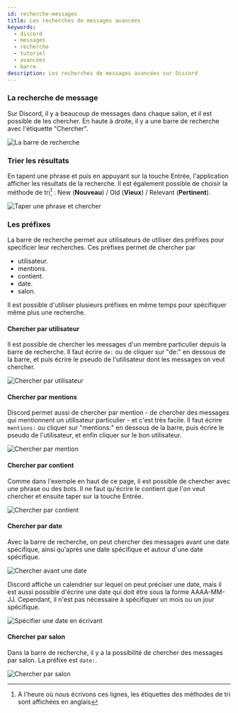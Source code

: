 ```yaml
---
id: recherche-messages
title: Les recherches de messages avancées
keywords:
  - discord
  - messages
  - recherche
  - tutoriel
  - avancées
  - barre
description: Les recherches de messages avancées sur Discord
---
```


### La recherche de message
Sur Discord, il y a beaucoup de messages dans chaque salon, et il est possible de les chercher.
En haute à droite, il y a une barre de recherche avec l'étiquette "Chercher".

![La barre de recherche](https://i.discord.fr/cqO.png)

### Trier les résultats

En tapent une phrase et puis en appuyant sur la touche Entrée, l'application afficher les résultats de la
recherche. Il est également possible de choisir la méthode de tri[^1] : New (**Nouveau**) / Old (**Vieux**) /
Relevant (**Pertinent**).

![Taper une phrase et chercher](https://i.discord.fr/82v.gif)

### Les préfixes

La barre de recherche permet aux utilisateurs de utiliser des préfixes pour specificer leur recherches.
Ces préfixes permet de chercher par
- utilisateur.
- mentions.
- contient.
- date.
- salon.

Il est possible d'utiliser plusieurs préfixes en même temps pour spécifiquer même plus une recherche.

#### Chercher par utilisateur

Il est possible de chercher les messages d'un membre particulier depuis la barre de recherche.
Il faut écrire `de:` ou de cliquer sur "de:" en dessous de la barre, et puis écrire le pseudo de l'utilisateur
dont les messages on veut chercher.

![Chercher par utilisateur](https://i.discord.fr/Pf8.gif)

#### Chercher par mentions

Discord permet aussi de chercher par mention - de chercher des messages qui mentionnent un utilisateur particulier -
et c'est très facile. Il faut écrire `mentions:` ou cliquer sur "mentions:" en dessous de la barre, puis écrire 
le pseudo de l'utilisateur, et enfin cliquer sur le bon utilisateur.

![Chercher par mention](https://i.discord.fr/UuJ.gif)

#### Chercher par contient

Comme dans l'exemple en haut de ce page, il est possible de chercher avec une phrase ou des bots. Il ne faut qu'écrire
le contient que l'on veut chercher et ensuite taper sur la touche Entrée.

![Chercher par contient](https://i.discord.fr/uqs.gif)

#### Chercher par date

Avec la barre de recherche, on peut chercher des messages avant une date spécifique, ainsi qu'après une date spécifique et
autour d'une date spécifique.

![Chercher avant une date](https://i.discord.fr/uqs.gif)

Discord affiche un calendrier sur lequel on peut préciser une date, mais il est aussi possible d'écrire une date qui
doit être sous la forme AAAA-MM-JJ. Cependant, il n'est pas nécessaire à spécifiquer un mois ou un jour spécifique.

![Spécifier une date en écrivant](https://i.discord.fr/zew.gif)

#### Chercher par salon

Dans la barre de recherche, il y a la possibilité de chercher des messages par salon. La préfixe est `date:`.

![Chercher par salon](https://i.discord.fr/HIA.gif)


[^1]: A l'heure où nous écrivons ces lignes, les étiquettes des méthodes de tri sont affichées en anglais
